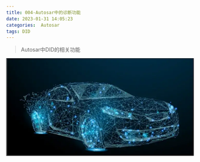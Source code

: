```yaml
---
title: 004-Autosar中的诊断功能
date: 2023-01-31 14:05:23
categories:  Autosar
tags: DID
---
```


> Autosar中DID的相关功能


<!--more-->




![](../images/20230131/2023013101.PNG)
